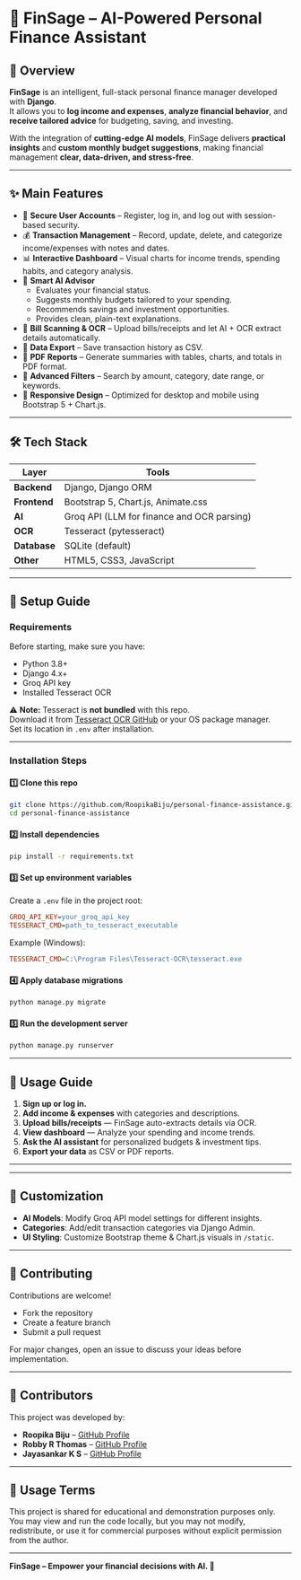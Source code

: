# 💼 FinSage – AI-Powered Personal Finance Assistant

## 📌 Overview
**FinSage** is an intelligent, full-stack personal finance manager developed with **Django**.  
It allows you to **log income and expenses**, **analyze financial behavior**, and **receive tailored advice** for budgeting, saving, and investing.

With the integration of **cutting-edge AI models**, FinSage delivers **practical insights** and **custom monthly budget suggestions**, making financial management **clear, data-driven, and stress-free**.

---

## ✨ Main Features
- 🔐 **Secure User Accounts** – Register, log in, and log out with session-based security.  
- 💰 **Transaction Management** – Record, update, delete, and categorize income/expenses with notes and dates.  
- 📊 **Interactive Dashboard** – Visual charts for income trends, spending habits, and category analysis.  
- 🤖 **Smart AI Advisor**  
  - Evaluates your financial status.  
  - Suggests monthly budgets tailored to your spending.  
  - Recommends savings and investment opportunities.  
  - Provides clean, plain-text explanations.  
- 🧾 **Bill Scanning & OCR** – Upload bills/receipts and let AI + OCR extract details automatically.  
- 📂 **Data Export** – Save transaction history as CSV.  
- 📑 **PDF Reports** – Generate summaries with tables, charts, and totals in PDF format.  
- 🎯 **Advanced Filters** – Search by amount, category, date range, or keywords.  
- 📱 **Responsive Design** – Optimized for desktop and mobile using Bootstrap 5 + Chart.js.  

---

## 🛠 Tech Stack

| Layer        | Tools |
|--------------|-------|
| **Backend**  | Django, Django ORM |
| **Frontend** | Bootstrap 5, Chart.js, Animate.css |
| **AI**       | Groq API (LLM for finance and OCR parsing) |
| **OCR**      | Tesseract (pytesseract) |
| **Database** | SQLite (default) |
| **Other**    | HTML5, CSS3, JavaScript |

---

## 🚀 Setup Guide

### **Requirements**
Before starting, make sure you have:
- Python 3.8+  
- Django 4.x+  
- Groq API key  
- Installed Tesseract OCR  

⚠ **Note:** Tesseract is **not bundled** with this repo.  
Download it from [Tesseract OCR GitHub](https://github.com/tesseract-ocr/tesseract) or your OS package manager.  
Set its location in `.env` after installation.

---

### **Installation Steps**

#### 1️⃣ Clone this repo
```bash
git clone https://github.com/RoopikaBiju/personal-finance-assistance.git
cd personal-finance-assistance
```

#### 2️⃣ Install dependencies

```bash
pip install -r requirements.txt
```

#### 3️⃣ Set up environment variables

Create a `.env` file in the project root:

```ini
GROQ_API_KEY=your_groq_api_key
TESSERACT_CMD=path_to_tesseract_executable
```

Example (Windows):

```ini
TESSERACT_CMD=C:\Program Files\Tesseract-OCR\tesseract.exe
```

#### 4️⃣ Apply database migrations

```bash
python manage.py migrate
```

#### 5️⃣ Run the development server

```bash
python manage.py runserver
```

---

## 📖 Usage Guide

1. **Sign up or log in.**
2. **Add income & expenses** with categories and descriptions.
3. **Upload bills/receipts** — FinSage auto-extracts details via OCR.
4. **View dashboard** — Analyze your spending and income trends.
5. **Ask the AI assistant** for personalized budgets & investment tips.
6. **Export your data** as CSV or PDF reports.

---
---

## 🎨 Customization

* **AI Models**: Modify Groq API model settings for different insights.
* **Categories**: Add/edit transaction categories via Django Admin.
* **UI Styling**: Customize Bootstrap theme & Chart.js visuals in `/static`.

---

## 🤝 Contributing

Contributions are welcome!

* Fork the repository
* Create a feature branch
* Submit a pull request

For major changes, open an issue to discuss your ideas before implementation.

---

## 👥 Contributors
This project was developed by:
- **Roopika Biju** – [GitHub Profile](https://github.com/RoopikaBiju)
- **Robby R Thomas** – [GitHub Profile](https://github.com/robby-516)
- **Jayasankar K S** – [GitHub Profile](https://github.com/jayasankarks3378)

---

## 📜 Usage Terms
This project is shared for educational and demonstration purposes only.  
You may view and run the code locally, but you may not modify, redistribute, or use it for commercial purposes without explicit permission from the author.

---

**FinSage – Empower your financial decisions with AI. 🚀**



